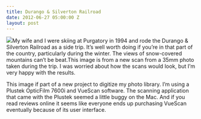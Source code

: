 ```yaml
---
title: Durango & Silverton Railroad
date: 2012-06-27 05:00:00 Z
layout: post
---
```


![](/assets/images/durango-silverton.jpg)My wife and I were skiing at Purgatory in 1994 and rode the Durango & Silverton Railroad as a side trip. It’s well worth doing if you’re in that part of the country, particularly during the winter. The views of snow-covered mountains can’t be beat.This image is from a new scan from a 35mm photo taken during the trip. I was worried about how the scans would look, but I’m very happy with the results.

This image if part of a new project to digitize my photo library. I’m using a Plustek OpticFilm 7600i and VueScan software. The scanning application that came with the Plustek seemed a little buggy on the Mac. And if you read reviews online it seems like everyone ends up purchasing VueScan eventually because of its user interface.
